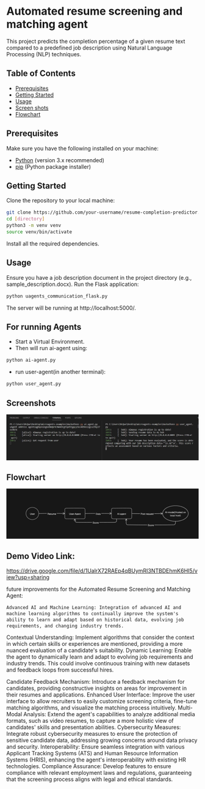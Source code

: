 # Automated resume screening and matching agent

This project predicts the completion percentage of a given resume text compared to a predefined job description using Natural Language Processing (NLP) techniques.

## Table of Contents

- [Prerequisites](#prerequisites)
- [Getting Started](#getting-started)
- [Usage](#usage)
- [Screen shots](#Screenshots)
- [Flowchart](#Flowchart)

## Prerequisites

Make sure you have the following installed on your machine:

- [Python](https://www.python.org/) (version 3.x recommended)
- [pip](https://pip.pypa.io/en/stable/installation/) (Python package installer)

## Getting Started
Clone the repository to your local machine:

   ```bash
   git clone https://github.com/your-username/resume-completion-predictor.git
   cd [directory]
   python3 -m venv venv
   source venv/bin/activate
   ```
   Install all the required dependencies.
## Usage
Ensure you have a job description document in the project directory (e.g., sample_description.docx).
Run the Flask application:
```bash
python uagents_communication_flask.py
```
The server will be running at http://localhost:5000/.
## For running Agents
- Start a Virtual Environment.
- Then will run ai-agent using:
```bash
python ai-agent.py
```
- run user-agent(in another terminal):
```bash
python user_agent.py
```
## Screenshots
![ss](img1.jpeg)

## Flowchart
![flowchart](flowchart.jpeg)

## Demo Video Link:
https://drive.google.com/file/d/1UalrX72RAEp4qBUymRI3NTBDEhmK6HI5/view?usp=sharing

future improvements for the Automated Resume Screening and Matching Agent:

    Advanced AI and Machine Learning: Integration of advanced AI and machine learning algorithms to continually improve the system's ability to learn and adapt based on historical data, evolving job requirements, and changing industry trends.

Contextual Understanding: Implement algorithms that consider the context in which certain skills or experiences are mentioned, providing a more nuanced evaluation of a candidate's suitability.
Dynamic Learning: Enable the agent to dynamically learn and adapt to evolving job requirements and industry trends. This could involve continuous training with new datasets and feedback loops from successful hires.

Candidate Feedback Mechanism: Introduce a feedback mechanism for candidates, providing constructive insights on areas for improvement in their resumes and applications.
Enhanced User Interface: Improve the user interface to allow recruiters to easily customize screening criteria, fine-tune matching algorithms, and visualize the matching process intuitively.
Multi-Modal Analysis: Extend the agent's capabilities to analyze additional media formats, such as video resumes, to capture a more holistic view of candidates' skills and presentation abilities.
Cybersecurity Measures: Integrate robust cybersecurity measures to ensure the protection of sensitive candidate data, addressing growing concerns around data privacy and security.
Interoperability: Ensure seamless integration with various Applicant Tracking Systems (ATS) and Human Resource Information Systems (HRIS), enhancing the agent's interoperability with existing HR technologies.
Compliance Assurance: Develop features to ensure compliance with relevant employment laws and regulations, guaranteeing that the screening process aligns with legal and ethical standards.




